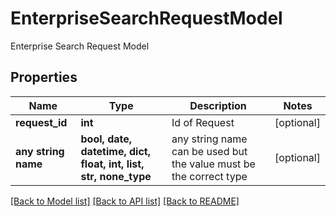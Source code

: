 # EnterpriseSearchRequestModel

Enterprise Search Request Model

## Properties
Name | Type | Description | Notes
------------ | ------------- | ------------- | -------------
**request_id** | **int** | Id of Request | [optional] 
**any string name** | **bool, date, datetime, dict, float, int, list, str, none_type** | any string name can be used but the value must be the correct type | [optional]

[[Back to Model list]](../README.md#documentation-for-models) [[Back to API list]](../README.md#documentation-for-api-endpoints) [[Back to README]](../README.md)


